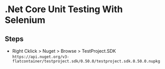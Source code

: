 ﻿# .Net Core Unit Testing With Selenium

## Steps 

* Right Cklick > Nuget > Browse > TestProject.SDK `https://api.nuget.org/v3-flatcontainer/testproject.sdk/0.50.0/testproject.sdk.0.50.0.nupkg`